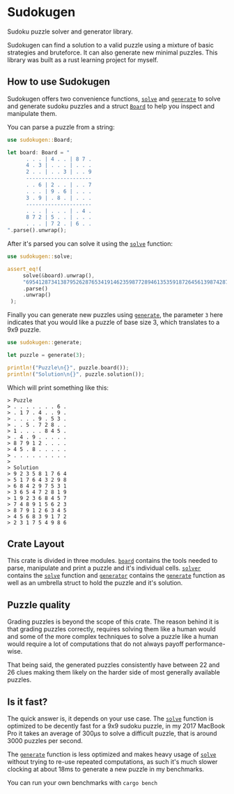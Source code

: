 # Sudokugen

Sudoku puzzle solver and generator library.

Sudokugen can find a solution to a valid puzzle using a mixture of basic strategies
and bruteforce. It can also generate new minimal puzzles.
This library was built as a rust learning project for myself.

## How to use Sudokugen
Sudokugen offers two convenience functions, [`solve`] and [`generate`] to solve and generate
sudoku puzzles and a struct [`Board`] to help you inspect and manipulate them.

You can parse a puzzle from a string:

```rust
use sudokugen::Board;

let board: Board = "
      . . . | 4 . . | 8 7 .
      4 . 3 | . . . | . . .
      2 . . | . . 3 | . . 9
      ---------------------
      . . 6 | 2 . . | . . 7
      . . . | 9 . 6 | . . .
      3 . 9 | . 8 . | . . .
      ---------------------
      . . . | . . . | . 4 .
      8 7 2 | 5 . . | . . .
      . . . | 7 2 . | 6 . .
".parse().unwrap();
```

After it's parsed you can solve it using the [`solve`] function:
```rust
use sudokugen::solve;

assert_eq!(
     solve(&board).unwrap(),
     "695412873413879526287653419146235987728946135359187264561398742872564391934721658"
     .parse()
     .unwrap()
 );
```

Finally you can generate new puzzles using [`generate`], the parameter `3` here indicates that
you would like a puzzle of base size 3, which translates to a 9x9 puzzle.

```rust
use sudokugen::generate;

let puzzle = generate(3);

println!("Puzzle\n{}", puzzle.board());
println!("Solution\n{}", puzzle.solution());
```

Which will print something like this:

 ```
 > Puzzle
 > . . . . . . . 6 .
 > . 1 7 . 4 . . 9 .
 > . . . . 9 . 5 3 .
 > . . 5 . 7 2 8 . .
 > 1 . . . . 8 4 5 .
 > . 4 . 9 . . . . .
 > 8 7 9 1 2 . . . .
 > 4 5 . 8 . . . . .
 > . . . . . . . . .
 >
 > Solution
 > 9 2 3 5 8 1 7 6 4
 > 5 1 7 6 4 3 2 9 8
 > 6 8 4 2 9 7 5 3 1
 > 3 6 5 4 7 2 8 1 9
 > 1 9 2 3 6 8 4 5 7
 > 7 4 8 9 1 5 6 2 3
 > 8 7 9 1 2 6 3 4 5
 > 4 5 6 8 3 9 1 7 2
 > 2 3 1 7 5 4 9 8 6
 ```

## Crate Layout
This crate is divided in three modules. [`board`] contains the tools needed to parse, manipulate and print
a puzzle and it's individual cells. [`solver`] contains the [`solve`] function and [`generator`] contains
the [`generate`] function as well as an umbrella struct to hold the puzzle and it's solution.

## Puzzle quality
Grading puzzles is beyond the scope of this crate. The reason behind it is that grading puzzles
correctly, requires solving them like a human would and some of the more complex techniques to solve
a puzzle like a human would require a lot of computations that do not always payoff performance-wise.

That being said, the generated puzzles consistently have between 22 and 26 clues making them likely
on the harder side of most generally available puzzles.

## Is it fast?
The quick answer is, it depends on your use case. The [`solve`] function is optimized to be
decently fast for a 9x9 sudoku puzzle, in my 2017 MacBook Pro it takes an average of 300μs
to solve a difficult puzzle, that is around 3000 puzzles per second.

The [`generate`] function is less optimized and makes heavy usage of [`solve`] without trying to
re-use repeated computations, as such it's much slower clocking at about 18ms to generate
a new puzzle in my benchmarks.

You can run your own benchmarks with `cargo bench`

[`solve`]: https://docs.rs/sudokugen/0.1.0/sudokugen/solver/fn.solve.html
[`solver`]: https://docs.rs/sudokugen/0.1.0/sudokugen/solver/index.html
[`generate`]: https://docs.rs/sudokugen/0.1.0/sudokugen/solver/generator/fn.generate.html
[`generator`]: https://docs.rs/sudokugen/0.1.0/sudokugen/solver/generator/index.html
[`Board`]: https://docs.rs/sudokugen/0.1.0/sudokugen/board/struct.Board.html
[`board`]: https://docs.rs/sudokugen/0.1.0/sudokugen/board/index.html